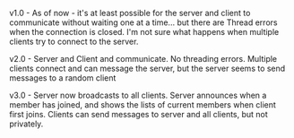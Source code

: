 v1.0 - As of now - it's at least possible for the server and client to communicate without waiting one at a time... but there are Thread errors when the connection is closed. I'm not sure what happens when multiple clients try to connect to the server.


v2.0 - Server and Client and communicate. No threading errors. Multiple clients connect and can message the server, but the server seems to send messages to a random client


v3.0 - Server now broadcasts to all clients. Server announces when a member has joined, and shows the lists of current members when client first joins. Clients can send messages to server and all clients, but not privately.
